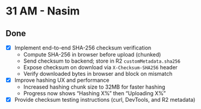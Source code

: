 # 31 AM - Nasim

## Done
- [x] Implement end-to-end SHA-256 checksum verification
  - Compute SHA-256 in browser before upload (chunked)
  - Send checksum to backend; store in R2 `customMetadata.sha256`
  - Expose checksum on download via `X-Checksum-SHA256` header
  - Verify downloaded bytes in browser and block on mismatch
- [x] Improve hashing UX and performance
  - Increased hashing chunk size to 32MB for faster hashing
  - Progress now shows “Hashing X%” then “Uploading X%”
- [x] Provide checksum testing instructions (curl, DevTools, and R2 metadata)
